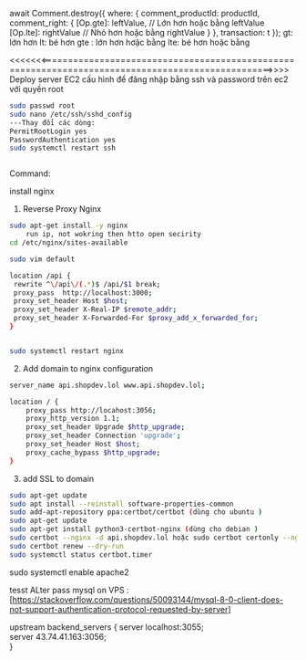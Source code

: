 await Comment.destroy({
where: {
comment_productId: productId,
comment_right: {
[Op.gte]: leftValue, // Lớn hơn hoặc bằng leftValue
[Op.lte]: rightValue // Nhỏ hơn hoặc bằng rightValue
}
},
transaction: t
});
gt: lớn hơn
lt: bé hơn
gte : lớn hơn hơặc bằng
lte: bé hơn hoặc bằng

<<<<<<<==================================================================================================>>>>
Deploy server EC2
cấu hình để đăng nhập bằng ssh và password trên ec2 với quyền root

```bash
sudo passwd root
sudo nano /etc/ssh/sshd_config
---Thay đổi các dòng:
PermitRootLogin yes
PasswordAuthentication yes
sudo systemctl restart ssh



```

Command:

install nginx

1. Reverse Proxy Nginx

```bash
sudo apt-get install -y nginx
    run ip, not wokring then htto open secirity
cd /etc/nginx/sites-available

sudo vim default

location /api {
 rewrite ^\/api\/(.*)$ /api/$1 break;
 proxy_pass  http://localhost:3000;
 proxy_set_header Host $host;
 proxy_set_header X-Real-IP $remote_addr;
 proxy_set_header X-Forwarded-For $proxy_add_x_forwarded_for;
}


sudo systemctl restart nginx
```

2. Add domain to nginx configuration

```bash
server_name api.shopdev.lol www.api.shopdev.lol;

location / {
    proxy_pass http://locahost:3056;
    proxy_http_version 1.1;
    proxy_set_header Upgrade $http_upgrade;
    proxy_set_header Connection 'upgrade';
    proxy_set_header Host $host;
    proxy_cache_bypass $http_upgrade;
}
```

3. add SSL to domain

```bash [download common]
sudo apt-get update
sudo apt install --reinstall software-properties-common
sudo add-apt-repository ppa:certbot/certbot (dùng cho ubuntu )
sudo apt-get update
sudo apt-get install python3-certbot-nginx (dùng cho debian )
sudo certbot --nginx -d api.shopdev.lol hoặc sudo certbot certonly --nginx -d api.shopdev.click -d www.shop-ecommerce.click
sudo certbot renew --dry-run
sudo systemctl status certbot.timer
```

sudo systemctl enable apache2

tesst
ALter pass mysql on VPS :
[https://stackoverflow.com/questions/50093144/mysql-8-0-client-does-not-support-authentication-protocol-requested-by-server]

upstream backend_servers {
server localhost:3055;  
 server 43.74.41.163:3056;  
}

